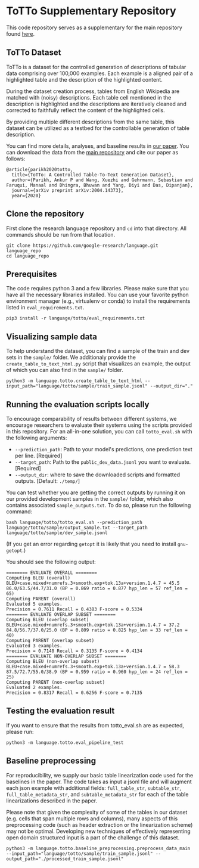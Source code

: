 # ToTTo Supplementary Repository

This code repository serves as a supplementary for the main repository found [here](https://github.com/google-research-datasets/ToTTo/).

## ToTTo Dataset

ToTTo is a dataset for the controlled generation of descriptions of tabular data comprising over 100,000 examples. Each example is a aligned pair of a highlighted table and the description of the highlighted content.

During the dataset creation process, tables from English Wikipedia are matched with (noisy) descriptions. Each table cell mentioned in the description is highlighted and the descriptions are iteratively cleaned and corrected to faithfully reflect the content of the highlighted cells.

By providing multiple different descriptions from the same table, this dataset can be utilized as a testbed for the controllable generation of table description.

You can find more details, analyses, and baseline results in [our paper](https://arxiv.org/abs/2004.14373). You can download the data from the [main repository](https://github.com/google-research-datasets/ToTTo/) and cite our paper as follows:

```
@article{parikh2020totto,
  title={ToTTo: A Controlled Table-To-Text Generation Dataset},
  author={Parikh, Ankur P and Wang, Xuezhi and Gehrmann, Sebastian and Faruqui, Manaal and Dhingra, Bhuwan and Yang, Diyi and Das, Dipanjan},
  journal={arXiv preprint arXiv:2004.14373},
  year={2020}
```

## Clone the repository
First clone the research language repository and `cd` into that directory. All
commands should be run from that location.

```
git clone https://github.com/google-research/language.git language_repo
cd language_repo
```

## Prerequisites

The code requires python 3 and a few libraries. Please make sure that you have all the necessary libraries installed. You can use your favorite python environment manager (e.g., virtualenv or conda) to install the requirements listed in `eval_requirements.txt`.
```
pip3 install -r language/totto/eval_requirements.txt
```



## Visualizing sample data

To help understand the dataset, you can find a sample of the train and dev sets in the `sample/` folder. We additionaly provide the `create_table_to_text_html.py` script that visualizes an example, the output of which you can also find in the `sample/` folder.

```
python3 -m language.totto.create_table_to_text_html --input_path="language/totto/sample/train_sample.jsonl" --output_dir="."
```

## Running the evaluation scripts locally

To encourage comparability of results between different systems, we encourage researchers to evaluate their systems using the scripts provided in this repository. For an all-in-one solution, you can call `totto_eval.sh` with the following arguments:

- `--prediction_path`: Path to your model's predictions, one prediction text per line. [Required]
- `--target_path`: Path to the `public_dev_data.jsonl` you want to evaluate. [Required]
- `--output_dir`: where to save the downloaded scripts and formatted outputs. [Default: `./temp/`]


You can test whether you are getting the correct outputs by running it on our provided development samples in the `sample/` folder, which also contains associated `sample_outputs.txt`. To do so, please run the following command:

```
bash language/totto/totto_eval.sh --prediction_path language/totto/sample/output_sample.txt --target_path language/totto/sample/dev_sample.jsonl
```
(If you get an error regarding `getopt` it is likely that you need to install `gnu-getopt`.)

You should see the following output:

```
======== EVALUATE OVERALL ========
Computing BLEU (overall)
BLEU+case.mixed+numrefs.3+smooth.exp+tok.13a+version.1.4.7 = 45.5 86.0/63.5/44.7/31.0 (BP = 0.869 ratio = 0.877 hyp_len = 57 ref_len = 65)
Computing PARENT (overall)
Evaluated 5 examples.
Precision = 0.7611 Recall = 0.4383 F-score = 0.5334
======== EVALUATE OVERLAP SUBSET ========
Computing BLEU (overlap subset)
BLEU+case.mixed+numrefs.3+smooth.exp+tok.13a+version.1.4.7 = 37.2 84.8/56.7/37.0/25.0 (BP = 0.809 ratio = 0.825 hyp_len = 33 ref_len = 40)
Computing PARENT (overlap subset)
Evaluated 3 examples.
Precision = 0.7140 Recall = 0.3135 F-score = 0.4134
======== EVALUATE NON-OVERLAP SUBSET ========
Computing BLEU (non-overlap subset)
BLEU+case.mixed+numrefs.3+smooth.exp+tok.13a+version.1.4.7 = 58.3 87.5/72.7/55.0/38.9 (BP = 0.959 ratio = 0.960 hyp_len = 24 ref_len = 25)
Computing PARENT (non-overlap subset)
Evaluated 2 examples.
Precision = 0.8317 Recall = 0.6256 F-score = 0.7135
```

## Testing the evaluation result

If you want to ensure that the results from totto_eval.sh are as expected, please run:

```
python3 -m language.totto.eval_pipeline_test
```

## Baseline preprocessing
For reproducibility, we supply our basic table linearization code used for the baselines in the paper. The code takes as input a jsonl file and will augment each json example with additional fields: `full_table_str`, `subtable_str`, `full_table_metadata_str`, and `subtable_metadata_str` for each of the table linearizations described in the paper.

Please note that given the complexity of some of the tables in our dataset (e.g. cells that span multiple rows and columns), many aspects of this preprocessing code (such as header extraction or the linearization scheme) may not be optimal. Developing new techniques of effectively representing open domain structured input is a part of the challenge of this dataset.

```
python3 -m language.totto.baseline_preprocessing.preprocess_data_main --input_path="language/totto/sample/train_sample.jsonl" --output_path="./processed_train_sample.jsonl"
```
